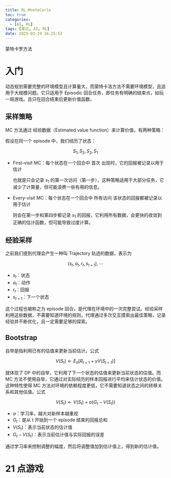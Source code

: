 ```yaml
---
title: RL-MonteCarlo
toc: true
categories:
  - [AI, RL]
tags: [笔记, AI, RL]
date: 2025-03-19 16:25:53
---
```


蒙特卡罗方法

<!-- more -->

# 入门

动态规划需要完整的环境模型且计算量大，而蒙特卡洛方法不需要环境模型，且适用于大规模问题。它只适用于 Episodic 回合任务，即任务有明确的结束点，如玩一局游戏。且只在回合结束后更新价值函数。

## 采样策略

MC 方法通过 经验数据（Estimated value function）来计算价值，有两种策略：

假设在同一个 episode 中，我们经历了状态：

$$
S_1, S_2, S_2, S_1
$$

- First-visit MC：每个状态在一个回合中 首次 出现时，它的回报被记录以用于估计

  也就是只会记录 $s_1$ 的第一次访问（第一步），这种策略适用于大部分任务，它减少了计算量，但可能浪费一些有用的信息。

- Every-visit MC：每个状态在一个回合中 所有访问 该状态的回报都被记录以用于估计

  则会在第一步和第四步都记录 $s_1$ 的回报，它利用所有数据，会更快的收敛到正确的估计函数，但可能导致过度计算。

## 经验采样

之前我们提到代理会产生一种叫 Trajectory 轨迹的数据，表示为

$$
(s_t, a_t, r_t, s_{t+1}), \cdots
$$

- $s_t$：状态
- $a_t$：动作
- $r_t$：回报
- $s_{t+1}$：下一个状态

这个过程也被称之为 episode 回合，是代理在环境中的一次完整尝试。经验采样利用这些数据，不需要知道环境的规则，代理通过多次交互摸索出最佳策略，记录经验并不断优化，且一定需要足够的探索。

## Bootstrap

自举是指利用已有的估值来更新当前估计。公式

$$
V(S_t) \leftarrow E_{\pi} [R_{t+1} + \gamma V(S_{t+1})]
$$

就体现了 DP 中的自举，它利用了下一个状态的估值来更新当前状态的估值。而 MC 方法不使用自举，它通过对实际经历的样本回报进行平均来估计状态的价值。这种特性使得 MC 方法对环境的依赖程度更低，它不需要知道状态之间的转移关系和其他估值。公式

$$
V\left(S_{t}\right) \leftarrow V\left(S_{t}\right)+\alpha\left(G_{t}-V\left(S_{t}\right)\right)
$$

- $\alpha$：学习率，越大对新样本越重视
- $G_t$：是从 t 开始到一个 episode 结束的回报总和
- $V(S_t)$：表示当前状态的估计值
- $G_t - V(S_t)$：表示当前估计值与实际回报的误差

通过学习率来控制调整的幅度，然后将调整值加到估计值上，得到新的估计值。

# 21 点游戏
